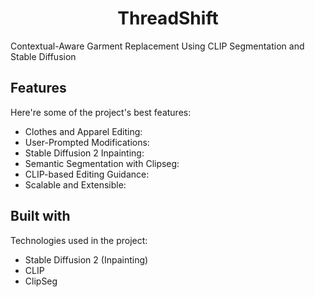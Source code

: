<h1 align="center" id="title">ThreadShift</h1>

<p id="description">Contextual-Aware Garment Replacement Using CLIP Segmentation and Stable Diffusion</p>

  
  
<h2>Features</h2>

Here're some of the project's best features:

*   Clothes and Apparel Editing:
*   User-Prompted Modifications:
*   Stable Diffusion 2 Inpainting:
*   Semantic Segmentation with Clipseg:
*   CLIP-based Editing Guidance:
*   Scalable and Extensible:

  
  
<h2> Built with</h2>

Technologies used in the project:

*   Stable Diffusion 2 (Inpainting)
*   CLIP
*   ClipSeg

